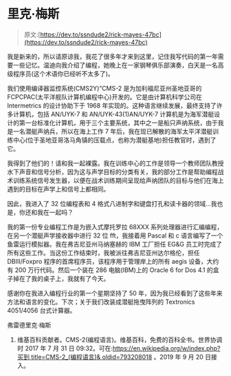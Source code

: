 # 里克·梅斯

> 原文:[https://dev.to/ssndude2/rick-mayes-47bc](https://dev.to/ssndude2/rick-mayes-47bc)

我是新来的，所以请原谅我，我花了很多年才来到这里，记住我写代码的第一年需要一些记忆。温迪向我介绍了编程，她晚上在一家钢琴俱乐部演奏，白天是一名高级程序员(这个术语你已经听不太多了)。

我们使用编译器监控系统(CMS2Y)”CMS-2 是为加利福尼亚州圣地亚哥的 FCPCPAC(太平洋舰队计算机编程中心)开发的。它是由计算机科学公司在 Intermetrics 的设计协助下于 1968 年实现的。这种语言继续发展，最终支持了许多计算机，包括 AN/UYK-7 和 AN/UYK-43(1)AN/UYK-7 计算机是为海军潜艇设计的第一台标准化计算机，用于三个主要系统，其中之一是船只声纳系统，由于我是一名潜艇声纳兵，所以在海上工作 7 年后，我在现已解散的海军太平洋潜艇训练中心(位于圣地亚哥洛马角镇的压载点，也称为潜艇基地)担任教官时，遇到了它。

我得到了他们的！请和我一起裸露。我在训练中心的工作是领导一个教师团队教授水下声音和信号分析，因为这与声学目标的分类有关，我的部分工作是帮助编程战术训练系统信号发生器，以便在战术训练期间呈现给声纳团队的目标与他们在海上遇到的目标在声学上和信号上都相同。

因此，我进入了 32 位编程表和 4 格式八进制字和键盘打孔和读卡器的领域...我也是，你还和我在一起吗？

我的第一份专业编程工作是为嵌入式摩托罗拉 68XXX 系列处理器进行汇编编程，在另一个潜艇声学接收器中进行 32 位 fft，我接着用 Pascal 和 c 语言编写了一个鱼雷运行模拟器。我在弗吉尼亚州马纳塞赫的 IBM 工厂担任 EG&G 员工时完成了所有这些工作。当这份工作结束时，我被派往弗吉尼亚州达尔格伦，担任 DBIII/Foxpro 程序的首席程序员，该程序用于管理岸上的所有 aegis 设备，大约有 200 万行代码。然后一个装在 286 电脑(IBM)上的 Oracle 6 for Dos 4.1 的盒子掉在了我的桌子上，我就有了今天。

感谢你在我进入编程行业的第一个星期坚持了 50 年，因为我已经看到了这些年来方法和语言的变化。下次；关于我们改装成潜艇拖曳阵列的 Textronics 4051/4056 台式计算器。

弗雷德里克·梅斯

1.  维基百科贡献者。CMS-2(编程语言)。维基百科，免费的百科全书。世界协调时 2017 年 7 月 31 日 09:32。可在:[https://en.wikipedia.org/w/index.php?买到 title=CMS-2_(编程语言)& oldid=793208018](https://en.wikipedia.org/w/index.php?title=CMS-2_(programming_language)&oldid=793208018) 。2019 年 9 月 20 日接入。